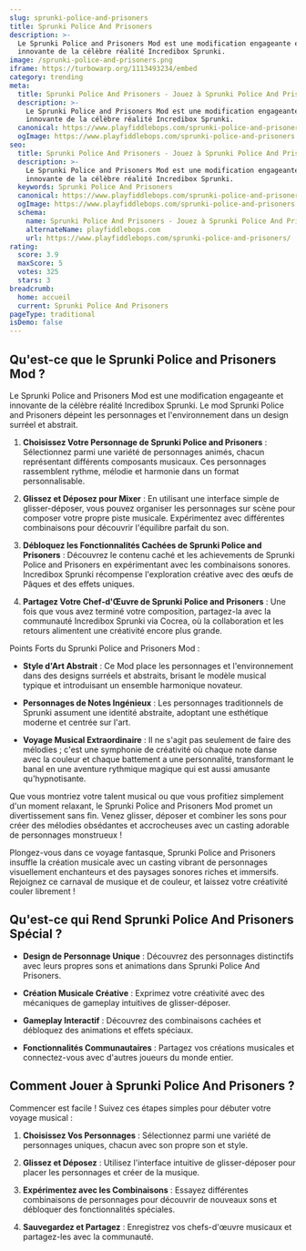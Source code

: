```yaml
---
slug: sprunki-police-and-prisoners
title: Sprunki Police And Prisoners
description: >-
  Le Sprunki Police and Prisoners Mod est une modification engageante et
  innovante de la célèbre réalité Incredibox Sprunki.
image: /sprunki-police-and-prisoners.png
iframe: https://turbowarp.org/1113493234/embed
category: trending
meta:
  title: Sprunki Police And Prisoners - Jouez à Sprunki Police And Prisoners en Ligne
  description: >-
    Le Sprunki Police and Prisoners Mod est une modification engageante et
    innovante de la célèbre réalité Incredibox Sprunki.
  canonical: https://www.playfiddlebops.com/sprunki-police-and-prisoners/
  ogImage: https://www.playfiddlebops.com/sprunki-police-and-prisoners.png
seo:
  title: Sprunki Police And Prisoners - Jouez à Sprunki Police And Prisoners en Ligne
  description: >-
    Le Sprunki Police and Prisoners Mod est une modification engageante et
    innovante de la célèbre réalité Incredibox Sprunki.
  keywords: Sprunki Police And Prisoners
  canonical: https://www.playfiddlebops.com/sprunki-police-and-prisoners/
  ogImage: https://www.playfiddlebops.com/sprunki-police-and-prisoners.png
  schema:
    name: Sprunki Police And Prisoners - Jouez à Sprunki Police And Prisoners en Ligne
    alternateName: playfiddlebops.com
    url: https://www.playfiddlebops.com/sprunki-police-and-prisoners/
rating:
  score: 3.9
  maxScore: 5
  votes: 325
  stars: 3
breadcrumb:
  home: accueil
  current: Sprunki Police And Prisoners
pageType: traditional
isDemo: false
---
```


## Qu'est-ce que le Sprunki Police and Prisoners Mod ?

Le Sprunki Police and Prisoners Mod est une modification engageante et innovante de la célèbre réalité Incredibox Sprunki. Le mod Sprunki Police and Prisoners dépeint les personnages et l'environnement dans un design surréel et abstrait.

1. **Choisissez Votre Personnage de Sprunki Police and Prisoners** : Sélectionnez parmi une variété de personnages animés, chacun représentant différents composants musicaux. Ces personnages rassemblent rythme, mélodie et harmonie dans un format personnalisable.

1. **Glissez et Déposez pour Mixer** : En utilisant une interface simple de glisser-déposer, vous pouvez organiser les personnages sur scène pour composer votre propre piste musicale. Expérimentez avec différentes combinaisons pour découvrir l'équilibre parfait du son.

1. **Débloquez les Fonctionnalités Cachées de Sprunki Police and Prisoners** : Découvrez le contenu caché et les achievements de Sprunki Police and Prisoners en expérimentant avec les combinaisons sonores. Incredibox Sprunki récompense l'exploration créative avec des œufs de Pâques et des effets uniques.

1. **Partagez Votre Chef-d'Œuvre de Sprunki Police and Prisoners** : Une fois que vous avez terminé votre composition, partagez-la avec la communauté Incredibox Sprunki via Cocrea, où la collaboration et les retours alimentent une créativité encore plus grande.

Points Forts du Sprunki Police and Prisoners Mod :

- **Style d'Art Abstrait** : Ce Mod place les personnages et l'environnement dans des designs surréels et abstraits, brisant le modèle musical typique et introduisant un ensemble harmonique novateur.

- **Personnages de Notes Ingénieux** : Les personnages traditionnels de Sprunki assument une identité abstraite, adoptant une esthétique moderne et centrée sur l'art.

- **Voyage Musical Extraordinaire** : Il ne s'agit pas seulement de faire des mélodies ; c'est une symphonie de créativité où chaque note danse avec la couleur et chaque battement a une personnalité, transformant le banal en une aventure rythmique magique qui est aussi amusante qu'hypnotisante.

Que vous montriez votre talent musical ou que vous profitiez simplement d'un moment relaxant, le Sprunki Police and Prisoners Mod promet un divertissement sans fin. Venez glisser, déposer et combiner les sons pour créer des mélodies obsédantes et accrocheuses avec un casting adorable de personnages monstrueux !

Plongez-vous dans ce voyage fantasque, Sprunki Police and Prisoners insuffle la création musicale avec un casting vibrant de personnages visuellement enchanteurs et des paysages sonores riches et immersifs. Rejoignez ce carnaval de musique et de couleur, et laissez votre créativité couler librement !

## Qu'est-ce qui Rend Sprunki Police And Prisoners Spécial ?

- **Design de Personnage Unique** : Découvrez des personnages distinctifs avec leurs propres sons et animations dans Sprunki Police And Prisoners.

- **Création Musicale Créative** : Exprimez votre créativité avec des mécaniques de gameplay intuitives de glisser-déposer.

- **Gameplay Interactif** : Découvrez des combinaisons cachées et débloquez des animations et effets spéciaux.

- **Fonctionnalités Communautaires** : Partagez vos créations musicales et connectez-vous avec d'autres joueurs du monde entier.

## Comment Jouer à Sprunki Police And Prisoners ?

Commencer est facile ! Suivez ces étapes simples pour débuter votre voyage musical :

1. **Choisissez Vos Personnages** : Sélectionnez parmi une variété de personnages uniques, chacun avec son propre son et style.

1. **Glissez et Déposez** : Utilisez l'interface intuitive de glisser-déposer pour placer les personnages et créer de la musique.

1. **Expérimentez avec les Combinaisons** : Essayez différentes combinaisons de personnages pour découvrir de nouveaux sons et débloquer des fonctionnalités spéciales.

1. **Sauvegardez et Partagez** : Enregistrez vos chefs-d'œuvre musicaux et partagez-les avec la communauté.